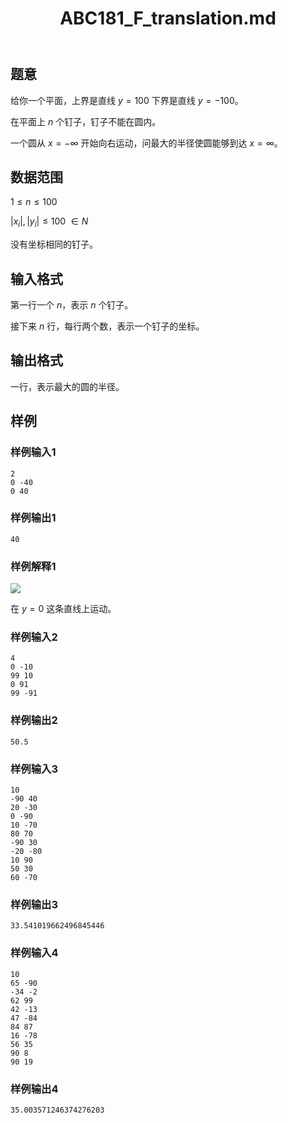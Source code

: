 ﻿---
title: "ABC181_F_translation.md"
tags: []
author: ""
created: ""
---

## 题意 
给你一个平面，上界是直线 $y=100$ 下界是直线 $y=-100$。

在平面上 $n$ 个钉子，钉子不能在圆内。

一个圆从 $x=-\infty$ 开始向右运动，问最大的半径使圆能够到达 $x=\infty$。
## 数据范围
$1\le n \le 100$

$|x_i|,|y_i|\le 100\ \in N$

没有坐标相同的钉子。
## 输入格式
第一行一个 $n$，表示 $n$ 个钉子。

接下来 $n$ 行，每行两个数，表示一个钉子的坐标。
## 输出格式
一行，表示最大的圆的半径。
## 样例

### 样例输入1
```
2
0 -40
0 40
```
### 样例输出1
```
40
```
### 样例解释1
![](https://img.atcoder.jp/ghi/493d8b75d6dd331fcc0f3949f12262b3.jpg)

在 $y=0$ 这条直线上运动。
### 样例输入2
```
4
0 -10
99 10
0 91
99 -91
```
### 样例输出2
```
50.5
```
### 样例输入3
```
10
-90 40
20 -30
0 -90
10 -70
80 70
-90 30
-20 -80
10 90
50 30
60 -70
```
### 样例输出3
```
33.541019662496845446
```

### 样例输入4
```
10
65 -90
-34 -2
62 99
42 -13
47 -84
84 87
16 -78
56 35
90 8
90 19
```
### 样例输出4
```
35.003571246374276203
```

